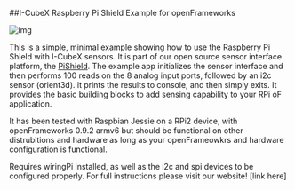 ##I-CubeX Raspberry Pi Shield Example for openFrameworks

![img](https://avatars1.githubusercontent.com/u/10518183?v=3&s=200)

This is a simple, minimal example showing how to use the Raspberry Pi Shield with I-CubeX sensors. It is part of our open source sensor interface platform, the [PiShield](https://infusionsystems.com/pishield/). The example app initializes the sensor interface and then performs 100 reads on the 8 analog input ports, followed by an i2c sensor (orient3d). it  prints the results to console, and then simply exits. It provides the basic building blocks to add sensing capability to your RPi oF application.

It has been tested with Raspbian Jessie on a RPi2 device, with openFrameworks 0.9.2 armv6 but should be functional on other distrubitions and hardware as long as your openFrameowkrs and hardware configuration is functional.



Requires wiringPi installed, as well as the i2c and spi devices to be configured properly. For full instructions please visit our website! [link here]
